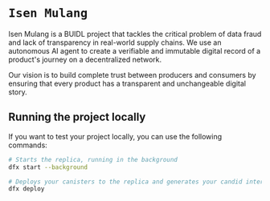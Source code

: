 # `Isen Mulang`

Isen Mulang is a BUIDL project that tackles the critical problem of data fraud and lack of transparency in real-world supply chains. We use an autonomous AI agent to create a verifiable and immutable digital record of a product's journey on a decentralized network.

Our vision is to build complete trust between producers and consumers by ensuring that every product has a transparent and unchangeable digital story.

## Running the project locally

If you want to test your project locally, you can use the following commands:

```bash
# Starts the replica, running in the background
dfx start --background

# Deploys your canisters to the replica and generates your candid interface
dfx deploy
```